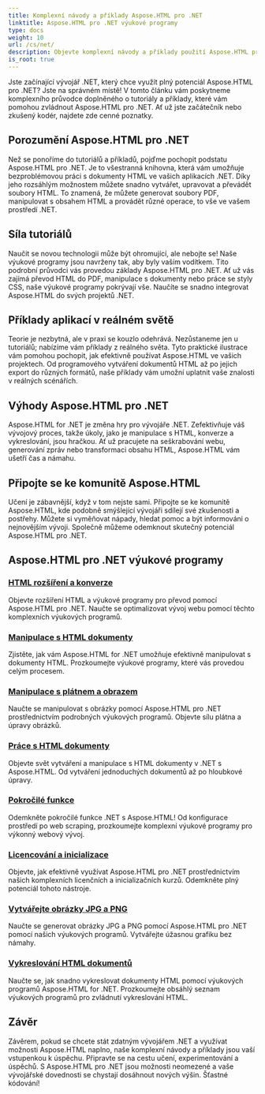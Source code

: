 ```yaml
---
title: Komplexní návody a příklady Aspose.HTML pro .NET
linktitle: Aspose.HTML pro .NET výukové programy
type: docs
weight: 10
url: /cs/net/
description: Objevte komplexní návody a příklady použití Aspose.HTML pro .NET. Uvolněte sílu Aspose.HTML a vylepšete své vývojářské dovednosti .NET.
is_root: true
---
```


Jste začínající vývojář .NET, který chce využít plný potenciál Aspose.HTML pro .NET? Jste na správném místě! V tomto článku vám poskytneme komplexního průvodce doplněného o tutoriály a příklady, které vám pomohou zvládnout Aspose.HTML pro .NET. Ať už jste začátečník nebo zkušený kodér, najdete zde cenné poznatky.

## Porozumění Aspose.HTML pro .NET

Než se ponoříme do tutoriálů a příkladů, pojďme pochopit podstatu Aspose.HTML pro .NET. Je to všestranná knihovna, která vám umožňuje bezproblémovou práci s dokumenty HTML ve vašich aplikacích .NET. Díky jeho rozsáhlým možnostem můžete snadno vytvářet, upravovat a převádět soubory HTML. To znamená, že můžete generovat soubory PDF, manipulovat s obsahem HTML a provádět různé operace, to vše ve vašem prostředí .NET.

## Síla tutoriálů

Naučit se novou technologii může být ohromující, ale nebojte se! Naše výukové programy jsou navrženy tak, aby byly vaším vodítkem. Tito podrobní průvodci vás provedou základy Aspose.HTML pro .NET. Ať už vás zajímá převod HTML do PDF, manipulace s dokumenty nebo práce se styly CSS, naše výukové programy pokrývají vše. Naučíte se snadno integrovat Aspose.HTML do svých projektů .NET.

## Příklady aplikací v reálném světě

Teorie je nezbytná, ale v praxi se kouzlo odehrává. Nezůstaneme jen u tutoriálů; nabízíme vám příklady z reálného světa. Tyto praktické ilustrace vám pomohou pochopit, jak efektivně používat Aspose.HTML ve vašich projektech. Od programového vytváření dokumentů HTML až po jejich export do různých formátů, naše příklady vám umožní uplatnit vaše znalosti v reálných scénářích.

## Výhody Aspose.HTML pro .NET

Aspose.HTML for .NET je změna hry pro vývojáře .NET. Zefektivňuje váš vývojový proces, takže úkoly, jako je manipulace s HTML, konverze a vykreslování, jsou hračkou. Ať už pracujete na seškrabování webu, generování zpráv nebo transformaci obsahu HTML, Aspose.HTML vám ušetří čas a námahu.

## Připojte se ke komunitě Aspose.HTML

Učení je zábavnější, když v tom nejste sami. Připojte se ke komunitě Aspose.HTML, kde podobně smýšlející vývojáři sdílejí své zkušenosti a postřehy. Můžete si vyměňovat nápady, hledat pomoc a být informováni o nejnovějším vývoji. Společně můžeme odemknout skutečný potenciál Aspose.HTML pro .NET.

## Aspose.HTML pro .NET výukové programy

### [HTML rozšíření a konverze](./html-extensions-and-conversions/)
Objevte rozšíření HTML a výukové programy pro převod pomocí Aspose.HTML pro .NET. Naučte se optimalizovat vývoj webu pomocí těchto komplexních výukových programů.
### [Manipulace s HTML dokumenty](./html-document-manipulation/)
Zjistěte, jak vám Aspose.HTML for .NET umožňuje efektivně manipulovat s dokumenty HTML. Prozkoumejte výukové programy, které vás provedou celým procesem.
### [Manipulace s plátnem a obrazem](./canvas-and-image-manipulation/)
Naučte se manipulovat s obrázky pomocí Aspose.HTML pro .NET prostřednictvím podrobných výukových programů. Objevte sílu plátna a úpravy obrázků.
### [Práce s HTML dokumenty](./working-with-html-documents/)
Objevte svět vytváření a manipulace s HTML dokumenty v .NET s Aspose.HTML. Od vytváření jednoduchých dokumentů až po hloubkové úpravy.
### [Pokročilé funkce](./advanced-features/)
Odemkněte pokročilé funkce .NET s Aspose.HTML! Od konfigurace prostředí po web scraping, prozkoumejte komplexní výukové programy pro výkonný webový vývoj.
### [Licencování a inicializace](./licensing-and-initialization/)
Objevte, jak efektivně využívat Aspose.HTML pro .NET prostřednictvím našich komplexních licenčních a inicializačních kurzů. Odemkněte plný potenciál tohoto nástroje.
### [Vytvářejte obrázky JPG a PNG](./generate-jpg-and-png-images/)
Naučte se generovat obrázky JPG a PNG pomocí Aspose.HTML pro .NET pomocí našich výukových programů. Vytvářejte úžasnou grafiku bez námahy.
### [Vykreslování HTML dokumentů](./rendering-html-documents/)
Naučte se, jak snadno vykreslovat dokumenty HTML pomocí výukových programů Aspose.HTML for .NET. Prozkoumejte obsáhlý seznam výukových programů pro zvládnutí vykreslování HTML.

## Závěr
Závěrem, pokud se chcete stát zdatným vývojářem .NET a využívat možnosti Aspose.HTML naplno, naše komplexní návody a příklady jsou vaší vstupenkou k úspěchu. Připravte se na cestu učení, experimentování a úspěchů. S Aspose.HTML pro .NET jsou možnosti neomezené a vaše vývojářské dovednosti se chystají dosáhnout nových výšin. Šťastné kódování!